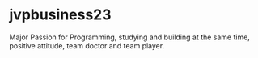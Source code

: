 # jvpbusiness23
Major Passion for Programming, studying and building at the same time, positive attitude, team doctor and team player. 
